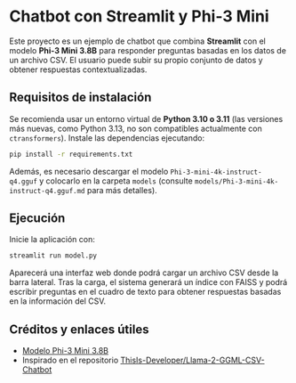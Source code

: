 # Chatbot con Streamlit y Phi-3 Mini

Este proyecto es un ejemplo de chatbot que combina **Streamlit** con el modelo **Phi-3 Mini 3.8B** para responder preguntas basadas en los datos de un archivo CSV. El usuario puede subir su propio conjunto de datos y obtener respuestas contextualizadas.

## Requisitos de instalación

Se recomienda usar un entorno virtual de **Python 3.10 o 3.11** (las versiones más nuevas,
como Python 3.13, no son compatibles actualmente con `ctransformers`).
Instale las dependencias ejecutando:

```bash
pip install -r requirements.txt
```

Además, es necesario descargar el modelo `Phi-3-mini-4k-instruct-q4.gguf` y colocarlo en la carpeta `models` (consulte `models/Phi-3-mini-4k-instruct-q4.gguf.md` para más detalles).

## Ejecución

Inicie la aplicación con:

```bash
streamlit run model.py
```

Aparecerá una interfaz web donde podrá cargar un archivo CSV desde la barra lateral. Tras la carga, el sistema generará un índice con FAISS y podrá escribir preguntas en el cuadro de texto para obtener respuestas basadas en la información del CSV.

## Créditos y enlaces útiles

- [Modelo Phi-3 Mini 3.8B](https://huggingface.co/microsoft/Phi-3-mini-4k-instruct-GGUF)
- Inspirado en el repositorio [ThisIs-Developer/Llama-2-GGML-CSV-Chatbot](https://github.com/ThisIs-Developer/Llama-2-GGML-CSV-Chatbot)

